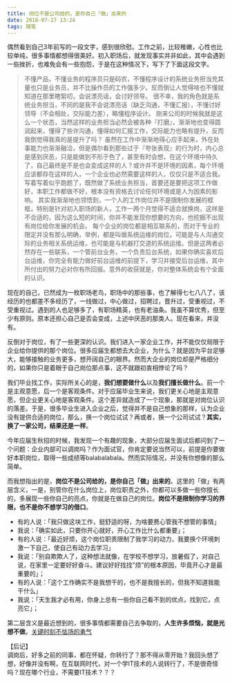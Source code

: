 ```yaml
---
title: 岗位不是公司给的，是你自己「做」出来的
date: 2018-07-27 13:24
tags: 随笔
---
```


偶然看到自己3年前写的一段文字，感到很欣慰。工作之前，比较稚嫩，心性也比较单纯，很多事情都想得很美好。初入职场后，就发现事实并非如此，其中会遇到一些挫折，也难免会有一些抱怨，于是在这种情况下，写下了下面这段文字。

> 不懂产品，不懂业务的程序员只是码农，不懂程序设计的系统业务担当充其量也只是业务员，并不比操作员的工作强多少。反而倒让人觉得啥也不懂就知道在那里瞎絮叨，会说漂亮话，会讨好领导。
很不幸，我的角色就是系统业务担当，不同的是我不会说漂亮话（缺乏沟通，不懂汇报），不懂讨好领导（不会相处，交际能力差），略懂程序设计。
刚来公司的时候我就是这么一个状态，当然这样的业务担当必然会被各种『打磨』，渐渐地也变得圆润起来，懂得了些许沟通，懂得如何汇报工作，交际能力也略有提升，反而我倒觉得我真的是提升了吗？
虽然在工作中渐渐地得心应手起来，外在处事能力也渐渐融洽，但是偶尔看到那些过于『夸张表现』的行为时，内心总是感到厌恶，只是能做到不形于色了，甚至有时会想，在这个环境中待久了，自己最终是不是也会变成这样的人？或许并不是环境的因素，每个环境应该都存在这样的人，一个企业也必然需要这样的人，仅仅只是不适合我。
写着写着似乎跑题了，既然做了系统业务担当，首要还是要把这项工作做好，本职工作都做不好，根本没有资格去讨论任何环境或是人为因素的影响。
其实我渐渐地也领悟到，一个人的工作岗位并不是限制你发展的框框，特别是针对初入职场的新人，工作一两个月觉得不适合就换岗，这样是不合适的，因为这么短的时间，你并不能发现你想要的方向，也挖掘不出现有岗位给你发展的机会。
每个企业的岗位都是相互联系的，而对于专业的限定并没有那么明确，举例，都是叫做系统运维的岗位，可能是与人沟通交际的业务相关系统运维，也可能是与机器打交道的系统运维。但是这两者必然存在一些联系，一个管前台业务，一个负责后台系统，如果你确实喜欢后台运维，你完全有能力做好前台运维的前提下，学习并接受后台运维，其中所付出的努力必对你有所回报。意外的收获就是，你对整体系统会有个全面的认识。

现在的自己，已然成为一枚职场老鸟，职场中的那些事，也了解得七七八八了，该经历的也都差不多经历了，一线做过，中心做过，招聘过，晋升过，受重视过，不受重视过。遇到的人也足够多了，有职场精英，也有老油条。我虽不算优秀，但至少有原则。原本还担心自己是否会变成，上述中厌恶的那类人。现在看来，并没有。

反倒对于岗位，有了一些更深的认识。我们进入一家企业工作，并不能仅仅局限于企业给你提供的那个岗位。很多应届生都想去大企业，为什么？就是因为平台足够大，能够接触的业务更多，想开阔自己的眼界。然而大企业的岗位却是严格细分的，如果你只是着眼于自己岗位那点事，这不就跟初衷相悖论了吗？

我们毕业找工作，实际所关心的是，**我们想要做什么**以及**我们擅长做什么**。前一个是主观意愿，后一个是客观条件。对于应届毕业生来说，我们更关心地是主观意愿，但企业更关心地是客观条件。这个差异就造成了一个现象，那就是对岗位认识的落差。于是，很多毕业生进入企业之后，觉得并不是自己想象的那样，认为企业没有提供合适的岗位，那么，换一个岗位试试？再或者，换一个公司试试？**其实，换了一家公司，结果还是一样**。

今年应届生秋招的时候，我发现一个有趣的现象，大部分应届生面试后都问到了一个问题：企业内部可以调岗吗？作为面试官，你肯定要说当然可以，前提是你要做好本职岗位，取得一些成绩等balabalabala。然而实际情况，并没有你想像的那么简单。

而我想指出的是，**岗位不是公司给的，是你自己「做」出来的**。这里的「做」有两层含义，一是，别管你在什么岗位上，岗位职责之外，你都可以多做一些你擅长的，多展现一些你自己的亮点，你就是在做自己的岗位。**岗位不是限制你学习的界限，也不是你不想学习的借口**。

- 有的人说：「我只做这块工作，挺舒适的呀，为啥要费心管我不想管的事情」  
- 我说：「确实如此，只要你开心就好，开心工作比什么都重要」；
- 有的人说：「最近好烦，这个岗位职责限制了我学习的动力，我要换个环境刺激一下自己，使自己有动力去学习」  
- 我说：「别自欺欺人了，这种想法就像，在学校不想学习，放暑假了，对自己说，在家里一定要好好奋斗。建议好好找找"烦"的根本原因，毕竟开心才是最重要的」；  
- 有的人说：「这个工作确实不是我想干的，也不是我擅长的，但我不知道我能干什么」
- 我说：「天生我才必有用，你身上总有一些你自己看不到的优点，找到它，点亮它」；

第二层含义是最近想到的，很多事情都需要自己去争取的，**人生许多烦恼，就是光想不做**。[关键时刻不怯场的勇气](/post/life/2018-07-07-change)

【后记】  
调岗后，好多之前的同事，都在怀疑，你转行了？那不得从零开始？我回头想了想，好像并没有啊，在互联网时代，对一个学IT技术的人说转行了，不是很奇怪吗？现在哪个行业，不需要IT技术？？？
